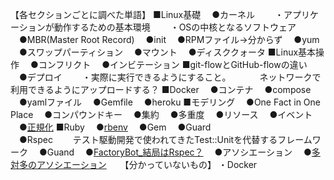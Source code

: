 【各セクションごとに調べた単語】
■Linux基礎
　●カーネル
　　・アプリケーションが動作するための基本環境
　　・OSの中核となるソフトウェア
　●MBR(Master Root Record)
　●init
　●RPMファイル→分からず
　●yum
　●スワップパーティション
　●マウント
　●ディスククォータ
■Linux基本操作
　●コンフリクト
　●インビテーション
■git-flowとGitHub-flowの違い
　●デプロイ
　　・実際に実行できるようにすること。
　　　ネットワークで利用できるようにアップロードする？
■Docker
　●コンテナ
　●compose
　●yamlファイル
　●Gemfile
　●heroku
■モデリング
　●One Fact in One Place
　●コンパウンドキー
　●集約
　●多重度
　●リソース
　●イベント
　●[正規化](https://qiita.com/To_BB/items/694c7428bf3bfa0a1930)
■Ruby
　●[rbenv](https://qiita.com/yunzeroin/items/33a51c805e60ed5eca0e)
　●Gem
　●Guard  
　●Rspec
　　テスト駆動開発で使われてきたTest::Unitを代替するフレームワーク
　●Guand
　●[FactoryBot_結局はRspec？](https://qiita.com/ryouzi/items/de7336e6175530723b30)
　●アソシエーション
　●[多対多のアソシエーション](https://qiita.com/Kohei_Kishimoto0214/items/cb9a3d3da57708fb52c9)
　
【分かっていないもの】
・Docker
